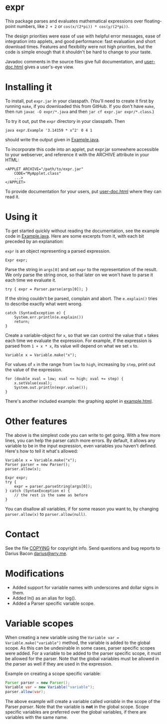 expr
====

This package parses and evaluates mathematical expressions over
floating-point numbers, like `2 + 2` or `cos(x/(2*pi)) * cos(y/(2*pi))`.

The design priorities were ease of use with helpful error messages,
ease of integration into applets, and good performance: fast
evaluation and short download times.  Features and flexibility were
not high priorities, but the code is simple enough that it shouldn't
be hard to change to your taste.

Javadoc comments in the source files give full documentation, and
[user-doc.html](doc/user-doc.html) gives a user's-eye
view.


Installing it
=============

To install, put `expr.jar` in your classpath. (You'll need to create
it first by running `make`, if you downloaded this from GitHub. If you
don't have `make`, then run `javac -O expr/*.java` and then `jar cf
expr.jar expr/*.class`.)

To try it out, put the `expr` directory in your classpath.  Then

	java expr.Example '3.14159 * x^2' 0 4 1

should write the output given in
[Example.java](expr/Example.java).

To incorporate this code into an applet, put expr.jar somewhere
accessible to your webserver, and reference it with the ARCHIVE
attribute in your HTML:

	<APPLET ARCHIVE="/path/to/expr.jar"
		CODE="MyApplet.class"
		...>
	</APPLET>

To provide documentation for your users, put
[user-doc.html](doc/user-doc.html) where they can read it.


Using it
========

To get started quickly without reading the documentation, see the
example code in [Example.java](expr/Example.java).
Here are some excerpts from it, with each bit preceded by an
explanation:

`expr` is an object representing a parsed expression.

    Expr expr;

Parse the string in `args[0]` and set `expr` to the representation of
the result.  We only parse the string once, so that later on we won't
have to parse it each time we evaluate it.

    try { expr = Parser.parse(args[0]); }

If the string couldn't be parsed, complain and abort.  The `e.explain()`
tries to describe exactly what went wrong.

    catch (SyntaxException e) {
        System.err.println(e.explain())
        return;
    }

Create a variable-object for `x`, so that we can control the value that
`x` takes each time we evaluate the expression.  For example, if the 
expression is parsed from `1 + x * x`, its value will depend on what
we set `x` to.
      
    Variable x = Variable.make("x");

For values of `x` in the range from `low` to `high`, increasing by
`step`, print out the value of the expression.

    for (double xval = low; xval <= high; xval += step) {
        x.setValue(xval);
        System.out.println(expr.value());
    }

There's another included example: the graphing applet in
[example.html](example/example.html).


Other features
==============

The above is the simplest code you can write to get going.  With a few
more lines, you can help the parser catch more errors.  By default, it
allows any variable to be in the input expression, even variables you
haven't defined.  Here's how to tell it what's allowed:

    Variable x = Variable.make("x");
    Parser parser = new Parser();
    parser.allow(x);

    Expr expr;
    try {
        expr = parser.parseString(args[0]); 
    } catch (SyntaxException e) {
        // the rest is the same as before
    }

You can disallow all variables, if for some reason you want to, by
changing `parser.allow(x)` to `parser.allow(null)`.


Contact
=======

See the file [COPYING](COPYING) for copyright info.
Send questions and bug reports to Darius Bacon <darius@wry.me>.

Modifications
============

- Added support for variable names with underscores and dollar signs in them.
- Added ln() as an alias for log().
- Added a Parser specific variable scope.

Variable scopes
================
When creating a new variable using the `Variable var = Variable.make("variable")` 
method, the variable is added to the global scope. As this can be undesirable in
some cases, parser specific scopes were added. For a variable to be added to the
parser specific scope, it must be allowed for the parser. Note that the global
variables must be allowed in the parser as well if they are used in the expression.

Example on creating a scope specific variable:
```java
Parser parser = new Parser();
Variable var = new Variable("variable");
parser.allow(var);
```
The above example will create a variable called _variable_ in the scope of the
Parser _parser_. Note that the variable is **not** in the global scope. Scope
specific variables are preferred over the global variables, if there are variables
with the same name.
